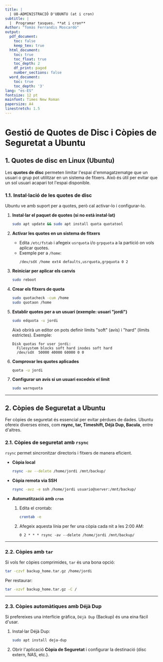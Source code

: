 ```yaml
---
title: |
  | U8-ADMINISTRACIÓ D'UBUNTU (at i cron)
subtitle: |
  |  Programar tasques. **at i cron**
Author: "Tomàs Ferrandis Moscardó"
output:
  pdf_document: 
    toc: false
    keep_tex: true
  html_document:
    toc: true
    toc_float: true
    toc_depth: 2
    df_print: paged
    number_sections: false
  word_document:
    toc: true
    toc_depth: '3'
lang: "es-ES"
fontsize: 12 pt
mainfont: Times New Roman
papersize: A4
linestretch: 1.5
---
```


# Gestió de Quotes de Disc i Còpies de Seguretat a Ubuntu

## 1. Quotes de disc en Linux (Ubuntu) 

Les **quotes de disc** permeten limitar l'espai d'emmagatzematge que un usuari o grup pot utilitzar en un sistema de fitxers. Això és útil per evitar que un sol usuari acapari tot l'espai disponible.  

### 1.1. Instal·lació de les quotes de disc

Ubuntu ve amb suport per a quotes, però cal activar-lo i configurar-lo.  

1. **Instal·lar el paquet de quotes (si no està instal·lat)**  
   ```bash
   sudo apt update && sudo apt install quota quotatool
   ```  

2. **Activar les quotes en un sistema de fitxers**  
   - Edita `/etc/fstab` i afegeix `usrquota` i/o `grpquota` a la partició on vols aplicar quotes.  
   - Exemple per a `/home`:  
     ```
     /dev/sdX /home ext4 defaults,usrquota,grpquota 0 2
     ```  

3. **Reiniciar per aplicar els canvis**  
   ```bash
   sudo reboot
   ```  

4. **Crear els fitxers de quota**  
   ```bash
   sudo quotacheck -cum /home
   sudo quotaon /home
   ```  

5. **Establir quotes per a un usuari (exemple: usuari "jordi")**  
   ```bash
   sudo edquota -u jordi
   ```  
   Això obrirà un editor on pots definir límits "soft" (avís) i "hard" (límits estrictes). Exemple:  
   ```
   Disk quotas for user jordi:
     Filesystem blocks soft hard inodes soft hard
     /dev/sdX  50000 40000 60000 0 0
   ```  

6. **Comprovar les quotes aplicades**  
   ```bash
   quota -u jordi
   ```  

7. **Configurar un avís si un usuari excedeix el límit**  
   ```bash
   sudo warnquota
   ```  

---

## 2. Còpies de Seguretat a Ubuntu 

Fer còpies de seguretat és essencial per evitar pèrdues de dades. Ubuntu ofereix diverses eines, com **rsync, tar, Timeshift, Déjà Dup, Bacula**, entre d'altres.  

### 2.1. Còpies de seguretat amb `rsync` 

`rsync` permet sincronitzar directoris i fitxers de manera eficient.  

- **Còpia local**  
  ```bash
  rsync -av --delete /home/jordi /mnt/backup/
  ```  

- **Còpia remota via SSH**  
  ```bash
  rsync -avz -e ssh /home/jordi usuario@server:/mnt/backup/
  ```  

- **Automatització amb `cron`**  
  1. Edita el crontab:  
     ```bash
     crontab -e
     ```  
  2. Afegeix aquesta línia per fer una còpia cada nit a les 2:00 AM:  
     ```
     0 2 * * * rsync -av --delete /home/jordi /mnt/backup/
     ```  

---

### 2.2. Còpies amb `tar`

Si vols fer còpies comprimides, `tar` és una bona opció:  

```bash
tar -czvf backup_home.tar.gz /home/jordi
```  

Per restaurar:  
```bash
tar -xzvf backup_home.tar.gz -C /
```  

---

### 2.3. Còpies automàtiques amb Déjà Dup  

Si prefereixes una interfície gràfica, `Déjà Dup` (Backup) és una eina fàcil d'usar.  

1. Instal·lar Déjà Dup:  
   ```bash
   sudo apt install deja-dup
   ```  
2. Obrir l'aplicació **Còpia de Seguretat** i configurar la destinació (disc extern, NAS, etc.).  

